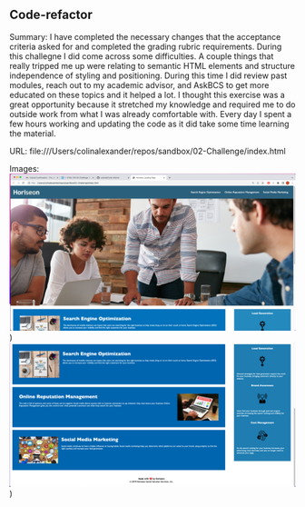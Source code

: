 ## Code-refactor

Summary: I have completed the necessary changes that the acceptance criteria asked for and completed the grading rubric requirements. During this challegne I did come across some difficulties. A couple things that really tripped me up were relating to semantic HTML elements and structure independence of styling and positioning. During this time I did review past modules, reach out to my academic advisor, and AskBCS to get more educated on these topics and it helped a lot. I thought this exercise was a great opportunity because it stretched my knowledge and required me to do outside work from what I was already comfortable with. Every day I spent a few hours working and updating the code as it did take some time learning the material. 

URL: file:///Users/colinalexander/repos/sandbox/02-Challenge/index.html

Images: ![Screenshot of active Horiseon site](./assets/images/Horiseon1.png))
![Screenshot of active Horiseon site](./assets/images/Horiseon2.png))